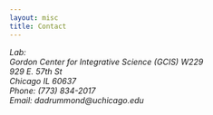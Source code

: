 ```yaml
---
layout: misc
title: Contact
---
```


<!--
DAD:
<img src="/images/fhcrc-logo.png"/>

<a href="http://g.co/maps/ty32r"><img src="/images/fhcrc-campus.png"/></a>
-->
<address>
	Lab: <br>
	Gordon Center for Integrative Science (GCIS) W229<br>
	929 E. 57th St<br>
	Chicago IL 60637<br>
	Phone: (773) 834-2017<br>
	Email: dadrummond@uchicago.edu
</address>

